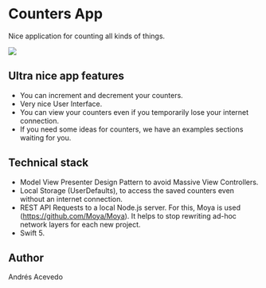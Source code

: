 # Counters App

Nice application for counting all kinds of things.

![](app.gif)

## Ultra nice app features
- You can increment and decrement your counters.
- Very nice User Interface.
- You can view your counters even if you temporarily lose your internet connection.
- If you need some ideas for counters, we have an examples sections waiting for you.

## Technical stack
- Model View Presenter Design Pattern to avoid Massive View Controllers.
- Local Storage (UserDefaults), to access the saved counters even without an internet connection.
- REST API Requests to a local Node.js server. For this, Moya is used (https://github.com/Moya/Moya). 
It helps to stop rewriting ad-hoc network layers for each new project.
- Swift 5.

## Author

Andrés Acevedo

